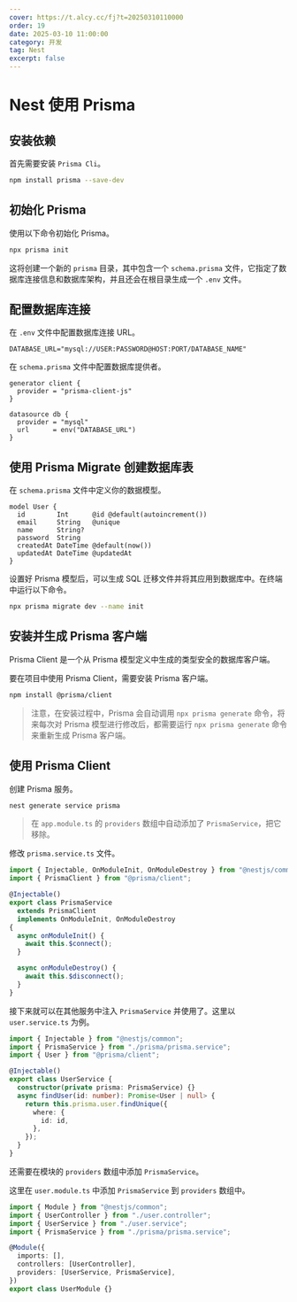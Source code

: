 ```yaml
---
cover: https://t.alcy.cc/fj?t=20250310110000
order: 19
date: 2025-03-10 11:00:00
category: 开发
tag: Nest
excerpt: false
---
```


# Nest 使用 Prisma

## 安装依赖

首先需要安装 `Prisma Cli`。

```sh
npm install prisma --save-dev
```

## 初始化 Prisma

使用以下命令初始化 Prisma。

```bash
npx prisma init
```

这将创建一个新的 `prisma` 目录，其中包含一个 `schema.prisma` 文件，它指定了数据库连接信息和数据库架构，并且还会在根目录生成一个 `.env` 文件。

## 配置数据库连接

在 `.env` 文件中配置数据库连接 URL。

```env
DATABASE_URL="mysql://USER:PASSWORD@HOST:PORT/DATABASE_NAME"
```

在 `schema.prisma` 文件中配置数据库提供者。

```prisma
generator client {
  provider = "prisma-client-js"
}

datasource db {
  provider = "mysql"
  url      = env("DATABASE_URL")
}
```

## 使用 Prisma Migrate 创建数据库表

在 `schema.prisma` 文件中定义你的数据模型。

```prisma
model User {
  id        Int      @id @default(autoincrement())
  email     String   @unique
  name      String?
  password  String
  createdAt DateTime @default(now())
  updatedAt DateTime @updatedAt
}
```

设置好 Prisma 模型后，可以生成 SQL 迁移文件并将其应用到数据库中。在终端中运行以下命令。

```sh
npx prisma migrate dev --name init
```

## 安装并生成 Prisma 客户端

Prisma Client 是一个从 Prisma 模型定义中生成的类型安全的数据库客户端。

要在项目中使用 Prisma Client，需要安装 Prisma 客户端。

```sh
npm install @prisma/client
```

> 注意，在安装过程中，Prisma 会自动调用 `npx prisma generate` 命令，将来每次对 Prisma 模型进行修改后，都需要运行 `npx prisma generate` 命令来重新生成 Prisma 客户端。

## 使用 Prisma Client

创建 Prisma 服务。

```sh
nest generate service prisma
```

> 在 `app.module.ts` 的 `providers` 数组中自动添加了 `PrismaService`，把它移除。

修改 `prisma.service.ts` 文件。

```typescript
import { Injectable, OnModuleInit, OnModuleDestroy } from "@nestjs/common";
import { PrismaClient } from "@prisma/client";

@Injectable()
export class PrismaService
  extends PrismaClient
  implements OnModuleInit, OnModuleDestroy
{
  async onModuleInit() {
    await this.$connect();
  }

  async onModuleDestroy() {
    await this.$disconnect();
  }
}
```

接下来就可以在其他服务中注入 `PrismaService` 并使用了。这里以 `user.service.ts` 为例。

```typescript
import { Injectable } from "@nestjs/common";
import { PrismaService } from "./prisma/prisma.service";
import { User } from "@prisma/client";

@Injectable()
export class UserService {
  constructor(private prisma: PrismaService) {}
  async findUser(id: number): Promise<User | null> {
    return this.prisma.user.findUnique({
      where: {
        id: id,
      },
    });
  }
}
```

还需要在模块的 `providers` 数组中添加 `PrismaService`。

这里在 `user.module.ts` 中添加 `PrismaService` 到 `providers` 数组中。

```typescript
import { Module } from "@nestjs/common";
import { UserController } from "./user.controller";
import { UserService } from "./user.service";
import { PrismaService } from "./prisma/prisma.service";

@Module({
  imports: [],
  controllers: [UserController],
  providers: [UserService, PrismaService],
})
export class UserModule {}
```
